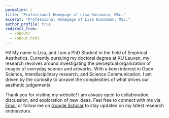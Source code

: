 ```yaml
---
permalink: /
title: "Professional Homepage of Lisa Kossmann, MSc."
excerpt: "Professional Homepage of Lisa Kossmann, MSc."
author_profile: true
redirect_from: 
  - /about/
  - /about.html
---
```



Hi! My name is Lisa, and I am a PhD Student in the field of Empirical Aesthetics. Currently pursuing my doctoral degree at KU Leuven, my research revolves around investigating the perceptual organization of images of everyday scenes and artworks. With a keen interest in Open Science, Interdisciplinary research, and Science Communication, I am driven by the curiosity to unravel the complexities of what drives our aesthetic judgements.

Thank you for visiting my website! I am always open to collaboration, discussion, and exploration of new ideas. Feel free to connect with me via [Email](mailto:lisa.kossmann@swbmail.de)  or follow me on [Google Scholar](https://scholar.google.com/citations?hl=en&user=V2XfbV8AAAAJ) to stay updated on my latest research endeavours.
